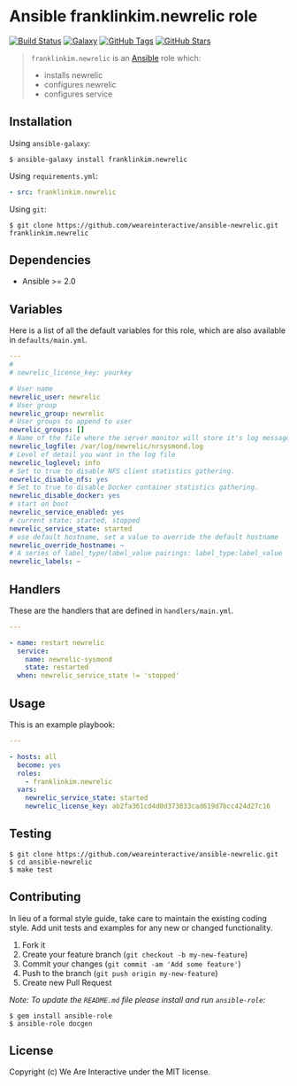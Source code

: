 # Ansible franklinkim.newrelic role

[![Build Status](https://img.shields.io/travis/weareinteractive/ansible-newrelic.svg)](https://travis-ci.org/weareinteractive/ansible-newrelic)
[![Galaxy](http://img.shields.io/badge/galaxy-franklinkim.apt-blue.svg)](https://galaxy.ansible.com/list#/roles/3917)
[![GitHub Tags](https://img.shields.io/github/tag/weareinteractive/ansible-newrelic.svg)](https://github.com/weareinteractive/ansible-newrelic)
[![GitHub Stars](https://img.shields.io/github/stars/weareinteractive/ansible-newrelic.svg)](https://github.com/weareinteractive/ansible-newrelic)

> `franklinkim.newrelic` is an [Ansible](http://www.ansible.com) role which:
>
> * installs newrelic
> * configures newrelic
> * configures service

## Installation

Using `ansible-galaxy`:

```shell
$ ansible-galaxy install franklinkim.newrelic
```

Using `requirements.yml`:

```yaml
- src: franklinkim.newrelic
```

Using `git`:

```shell
$ git clone https://github.com/weareinteractive/ansible-newrelic.git franklinkim.newrelic
```

## Dependencies

* Ansible >= 2.0

## Variables

Here is a list of all the default variables for this role, which are also available in `defaults/main.yml`.

```yaml
---
#
# newrelic_license_key: yourkey

# User name
newrelic_user: newrelic
# User group
newrelic_group: newrelic
# User groups to append to user
newrelic_groups: []
# Name of the file where the server monitor will store it's log messages.
newrelic_logfile: /var/log/newrelic/nrsysmond.log
# Level of detail you want in the log file
newrelic_loglevel: info
# Set to true to disable NFS client statistics gathering.
newrelic_disable_nfs: yes
# Set to true to disable Docker container statistics gathering.
newrelic_disable_docker: yes
# start on boot
newrelic_service_enabled: yes
# current state: started, stopped
newrelic_service_state: started
# use default hostname, set a value to override the default hostname
newrelic_override_hostname: ~
# A series of label_type/label_value pairings: label_type:label_value
newrelic_labels: ~

```

## Handlers

These are the handlers that are defined in `handlers/main.yml`.

```yaml
---

- name: restart newrelic
  service:
    name: newrelic-sysmond
    state: restarted
  when: newrelic_service_state != 'stopped'

```


## Usage

This is an example playbook:

```yaml
---

- hosts: all
  become: yes
  roles:
    - franklinkim.newrelic
  vars:
    newrelic_service_state: started
    newrelic_license_key: ab2fa361cd4d0d373833cad619d7bcc424d27c16

```


## Testing

```shell
$ git clone https://github.com/weareinteractive/ansible-newrelic.git
$ cd ansible-newrelic
$ make test
```

## Contributing
In lieu of a formal style guide, take care to maintain the existing coding style. Add unit tests and examples for any new or changed functionality.

1. Fork it
2. Create your feature branch (`git checkout -b my-new-feature`)
3. Commit your changes (`git commit -am 'Add some feature'`)
4. Push to the branch (`git push origin my-new-feature`)
5. Create new Pull Request

*Note: To update the `README.md` file please install and run `ansible-role`:*

```shell
$ gem install ansible-role
$ ansible-role docgen
```

## License
Copyright (c) We Are Interactive under the MIT license.

